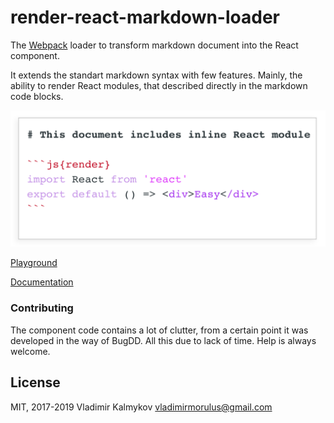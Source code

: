 render-react-markdown-loader
==

The [Webpack](https://webpack.js.org) loader to transform markdown document into the React component.

It extends the standart markdown syntax with few features. Mainly, the ability to render React modules, that described directly in the markdown code blocks.

![dsdas](./assets/render-react-markdown-loader-demo.png)

[Playground](https://morulus.github.io/render-react-markdown-loader/tryit)

[Documentation](https://morulus.github.io/render-react-markdown-loader/docs)

### Contributing

The component code contains a lot of clutter, from a certain point it was developed in the way of BugDD. All this due to lack of time. Help is always welcome.

License
--

MIT, 2017-2019 Vladimir Kalmykov <vladimirmorulus@gmail.com>

